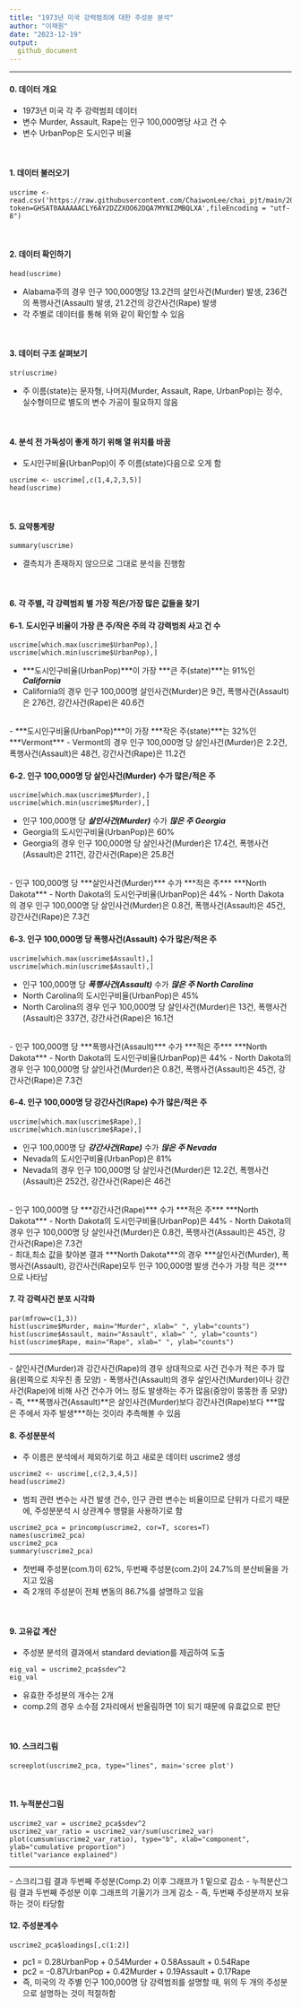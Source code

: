 ```yaml
---
title: "1973년 미국 강력범죄에 대한 주성분 분석"
author: "이채원"
date: "2023-12-19"
output:
  github_document
---
```

---
#### **0. 데이터 개요**  
- 1973년 미국 각 주 강력범죄 데이터  
- 변수 Murder, Assault, Rape는 인구 100,000명당 사고 건 수  
- 변수 UrbanPop은 도시인구 비율   
<br/>

#### **1. 데이터 불러오기**   
```{r}
uscrime <- read.csv('https://raw.githubusercontent.com/ChaiwonLee/chai_pjt/main/2023_%EB%AF%B8%EA%B5%AD%EA%B0%95%EB%A0%A5%EB%B2%94%EC%A3%84%EB%A5%BC%20%EC%9E%98%20%EC%84%A4%EB%AA%85%ED%95%98%EB%8A%94%20%EB%B2%95/uscrime.csv?token=GHSAT0AAAAAACLY6AY2DZZXOO62DQA7MYNIZMBQLXA',fileEncoding = "utf-8")
```
<br/>

#### **2. 데이터 확인하기**
```{r}
head(uscrime)
```
- Alabama주의 경우 인구 100,000명당 13.2건의 살인사건(Murder) 발생, 236건의 폭행사건(Assault) 발생, 21.2건의 강간사건(Rape) 발생
- 각 주별로 데이터를 통해 위와 같이 확인할 수 있음  
<br/>

#### **3. 데이터 구조 살펴보기**
```{r}
str(uscrime)
```
- 주 이름(state)는 문자형, 나머지(Murder, Assault, Rape, UrbanPop)는 정수, 실수형이므로 별도의 변수 가공이 필요하지 않음  
<br/>

#### **4. 분석 전 가독성이 좋게 하기 위해 열 위치를 바꿈**
- 도시인구비율(UrbanPop)이 주 이름(state)다음으로 오게 함
```{r}
uscrime <- uscrime[,c(1,4,2,3,5)]
head(uscrime)
```
<br/>

#### **5. 요약통계량**
```{r}
summary(uscrime)
```
- 결측치가 존재하지 않으므로 그대로 분석을 진행함  
<br/>

#### **6. 각 주별, 각 강력범죄 별 가장 적은/가장 많은 값들을 찾기**
#### **6-1. 도시인구 비율이 가장 큰 주/작은 주의 각 강력범죄 사고 건 수**
```{r}
uscrime[which.max(uscrime$UrbanPop),] 
uscrime[which.min(uscrime$UrbanPop),] 
```
- ***도시인구비율(UrbanPop)***이 가장 ***큰 주(state)***는 91%인 ***California***  
- California의 경우 인구 100,000명 살인사건(Murder)은 9건, 폭행사건(Assault)은 276건, 강간사건(Rape)은 40.6건  
<br/>
- ***도시인구비율(UrbanPop)***이 가장 ***작은 주(state)***는 32%인 ***Vermont***  
- Vermont의 경우 인구 100,000명 당 살인사건(Murder)은 2.2건, 폭행사건(Assault)은 48건, 강간사건(Rape)은 11.2건  
<br/>

#### **6-2. 인구 100,000명 당 살인사건(Murder) 수가 많은/적은 주**
```{r}
uscrime[which.max(uscrime$Murder),] 
uscrime[which.min(uscrime$Murder),] 
```
- 인구 100,000명 당 ***살인사건(Murder)*** 수가 ***많은 주*** ***Georgia***
- Georgia의 도시인구비율(UrbanPop)은 60%
- Georgia의 경우 인구 100,000명 당 살인사건(Murder)은 17.4건, 폭행사건(Assault)은 211건, 강간사건(Rape)은 25.8건  
<br/>
- 인구 100,000명 당 ***살인사건(Murder)*** 수가 ***적은 주*** ***North Dakota***
- North Dakota의 도시인구비율(UrbanPop)은 44%
- North Dakota 의 경우 인구 100,000명 당 살인사건(Murder)은 0.8건, 폭행사건(Assault)은 45건, 강간사건(Rape)은 7.3건  
<br/>

#### **6-3. 인구 100,000명 당 폭행사건(Assault) 수가 많은/적은 주**
```{r}
uscrime[which.max(uscrime$Assault),] 
uscrime[which.min(uscrime$Assault),] 
```
- 인구 100,000명 당 ***폭행사건(Assault)*** 수가 ***많은 주*** ***North Carolina***
- North Carolina의 도시인구비율(UrbanPop)은 45%
- North Carolina의 경우 인구 100,000명 당 살인사건(Murder)은 13건, 폭행사건(Assault)은 337건, 강간사건(Rape)은 16.1건  
<br/>
- 인구 100,000명 당 ***폭행사건(Assault)*** 수가 ***적은 주*** ***North Dakota***
- North Dakota의 도시인구비율(UrbanPop)은 44%
- North Dakota의 경우 인구 100,000명 당 살인사건(Murder)은 0.8건, 폭행사건(Assault)은 45건, 강간사건(Rape)은 7.3건  
<br/>

#### **6-4. 인구 100,000명 당 강간사건(Rape) 수가 많은/적은 주**
```{r}
uscrime[which.max(uscrime$Rape),] 
uscrime[which.min(uscrime$Rape),] 
```
- 인구 100,000명 당 ***강간사건(Rape)*** 수가 ***많은 주*** ***Nevada***
- Nevada의 도시인구비율(UrbanPop)은 81%
- Nevada의 경우 인구 100,000명 당 살인사건(Murder)은 12.2건, 폭행사건(Assault)은 252건, 강간사건(Rape)은 46건  
<br/>
- 인구 100,000명 당 ***강간사건(Rape)*** 수가 ***적은 주*** ***North Dakota***
- North Dakota의 도시인구비율(UrbanPop)은 44%
- North Dakota의 경우 인구 100,000명 당 살인사건(Murder)은 0.8건, 폭행사건(Assault)은 45건, 강간사건(Rape)은 7.3건  
<br/>
- 최대,최소 값을 찾아본 결과 ***North Dakota***의 경우 ***살인사건(Murder), 폭행사건(Assault), 강간사건(Rape)모두 인구 100,000명 발생 건수가 가장 적은 것***으로 나타남  
<br/>

#### **7. 각 강력사건 분포 시각화**
```{r}
par(mfrow=c(1,3))
hist(uscrime$Murder, main="Murder", xlab=" ", ylab="counts")
hist(uscrime$Assault, main="Assault", xlab=" ", ylab="counts")
hist(uscrime$Rape, main="Rape", xlab=" ", ylab="counts")
```
<hr/>
- 살인사건(Murder)과 강간사건(Rape)의 경우 상대적으로 사건 건수가 적은 주가 많음(왼쪽으로 치우친 종 모양)  
- 폭행사건(Assault)의 경우 살인사건(Murder)이나 강간사건(Rape)에 비해 사건 건수가 어느 정도 발생하는 주가 많음(중앙이 뚱뚱한 종 모양)  
<br/>
- 즉, ***폭행사건(Assault)**은 살인사건(Murder)보다 강간사건(Rape)보다 ***많은 주에서 자주 발생***하는 것이라 추측해볼 수 있음  
<br/>

#### **8. 주성분분석**
- 주 이름은 분석에서 제외하기로 하고 새로운 데이터 uscrime2 생성
```{r}
uscrime2 <- uscrime[,c(2,3,4,5)]
head(uscrime2)
```
- 범죄 관련 변수는 사건 발생 건수, 인구 관련 변수는 비율이므로 단위가 다르기 때문에, 주성분분석 시 상관계수 행렬을 사용하기로 함
```{r}
uscrime2_pca = princomp(uscrime2, cor=T, scores=T)
names(uscrime2_pca)
uscrime2_pca
summary(uscrime2_pca)
```
- 첫번째 주성분(com.1)이 62%, 두번째 주성분(com.2)이 24.7%의 분산비율을 가지고 있음
- 즉 2개의 주성분이 전체 변동의 86.7%를 설명하고 있음  
<br/>

#### **9. 고유값 계산**
- 주성분 분석의 결과에서 standard deviation를 제곱하여 도출
```{r}
eig_val = uscrime2_pca$sdev^2
eig_val
```
- 유효한 주성분의 개수는 2개
- comp.2의 경우 소수점 2자리에서 반올림하면 1이 되기 때문에 유효값으로 판단  
<br/>

#### **10. 스크리그림**
```{r}
screeplot(uscrime2_pca, type="lines", main='scree plot')
```
<br/>

#### **11. 누적분산그림**
```{r}
uscrime2_var = uscrime2_pca$sdev^2
uscrime2_var_ratio = uscrime2_var/sum(uscrime2_var)
plot(cumsum(uscrime2_var_ratio), type="b", xlab="component", ylab="cumulative proportion")
title("variance explained")
```
<hr/>
- 스크리그림 결과 두번째 주성분(Comp.2) 이후 그래프가 1 밑으로 감소
- 누적분산그림 결과 두번째 주성분 이후 그래프의 기울기가 크게 감소
- 즉, 두번째 주성분까지 보유하는 것이 타당함  
<br/>

#### **12. 주성분계수**
```{r}
uscrime2_pca$loadings[,c(1:2)]
```
- pc1 = 0.28UrbanPop + 0.54Murder + 0.58Assault + 0.54Rape
- pc2 = -0.87UrbanPop + 0.42Murder + 0.19Assault + 0.17Rape
- 즉, 미국의 각 주별 인구 100,000명 당 강력범죄를 설명할 때, 위의 두 개의 주성분으로 설명하는 것이 적절하함
<br/>
